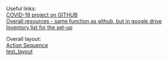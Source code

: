Useful links:	 
[COVID-19 project on GITHUB](https://github.com/UK-CoVid19/OpentronDev)  
[Overall resources - same function as github, but in google drive](https://docs.google.com/spreadsheets/d/10KhxkH9_L8JlkCKRE2X3ZVCzVwygSRCwGF0Hnf5g_gI/)  
[Inventory list for the set-up](https://docs.google.com/spreadsheets/d/1IXwK0cWIpoJH6buccEWw6tXUe-AK9qkG0Rh0vMV8kj4/edit?usp=sharing)  
	
	
Overall layout:	  
[Action Sequence](https://docs.google.com/document/d/1ZxrSCBX8oIPNqBCd8ANKfUs57LH9qJMkyn5oBS2OEVg/edit)  
[test_layout](https://drive.google.com/open?id=1gC2_lRXAI90_owziA6F7u6q2-kUoupUT)  
